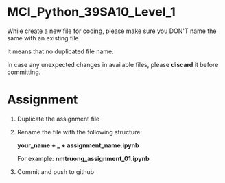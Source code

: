 # MCI_Python_39SA10_Level_1
While create a new file for coding, please make sure you DON'T name the same with an existing file.

It means that no duplicated file name.

In case any unexpected changes in available files, please **discard** it before committing. 

# Assignment
1. Duplicate the assignment file
2. Rename the file with the following structure: 
   
   **your_name + _ + assignment_name.ipynb**

    For example: **nmtruong_assignment_01.ipynb**
3. Commit and push to github